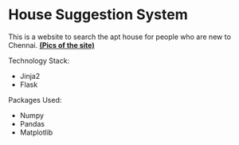 # House Suggestion System

This is a website to search the apt house for people who are new to Chennai.
[**(Pics of the site)**](https://github.com/vigneshdurairaj/Houseitup/tree/master/Screenshots)

Technology Stack:
 - Jinja2
 - Flask
 
Packages Used:
  - Numpy
  - Pandas
  - Matplotlib
  
